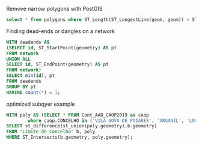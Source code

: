 Remove narrow polygons with PostGIS

```sql
select * from polygons where ST_Length(ST_LongestLine(geom, geom)) < ST_Area(geom) * 4
```

Finding dead-ends or dangles on a network

```sql
WITH deadends AS
(SELECT id, ST_StartPoint(geometry) AS pt
FROM network
UNION ALL
SELECT id, ST_EndPoint(geometry) AS pt
FROM network)
SELECT min(id), pt
FROM deadends
GROUP BY pt
HAVING count(*) = 1;
```

optimized subqyer example
```sql
WITH poly AS (SELECT * FROM Cont_AAD_CAOP2019 as caop
        where caop.CONCELHO in ('VILA NOVA DE POIARES', 'ARGANIL', 'LOUSÃ', 'CASTANHEIRA DE PÊRA', 'PAMPILHOSA DA SERRA', 'PEDRÓGÃO GRANDE'))
SELECT st_difference(st_union(poly.geometry),b.geometry)
FROM "Limite de Concelho" b, poly
WHERE ST_Intersects(b.geometry, poly.geometry);
```
